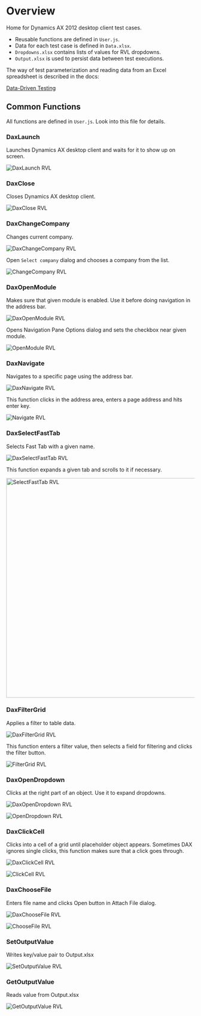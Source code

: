 # Overview

Home for Dynamics AX 2012 desktop client test cases.

- Reusable functions are defined in `User.js`.
- Data for each test case is defined in `Data.xlsx`.
- `Dropdowns.xlsx` contains lists of values for RVL dropdowns.
- `Output.xlsx` is used to persist data between test executions.

The way of test parameterization and reading data from an Excel spreadsheet is described in the docs:

[Data-Driven Testing](https://rapisedoc.inflectra.com/Guide/ddt/)

## Common Functions

All functions are defined in `User.js`. Look into this file for details.

### DaxLaunch

Launches Dynamics AX desktop client and waits for it to show up on screen.

![DaxLaunch RVL](Media/DaxLaunch.png)

### DaxClose

Closes Dynamics AX desktop client.

![DaxClose RVL](Media/DaxClose.png)

### DaxChangeCompany

Changes current company.

![DaxChangeCompany RVL](Media/DaxChangeCompany.png)

Open `Select company` dialog and chooses a company from the list.

![ChangeCompany RVL](Media/ChangeCompany.png)

### DaxOpenModule

Makes sure that given module is enabled. Use it before doing navigation in the address bar.

![DaxOpenModule RVL](Media/DaxOpenModule.png)

Opens Navigation Pane Options dialog and sets the checkbox near given module.

![OpenModule RVL](Media/OpenModule.png)

### DaxNavigate

Navigates to a specific page using the address bar.

![DaxNavigate RVL](Media/DaxNavigate.png)

This function clicks in the address area, enters a page address and hits enter key.

![Navigate RVL](Media/Navigate.png)

### DaxSelectFastTab

Selects Fast Tab with a given name.

![DaxSelectFastTab RVL](Media/DaxSelectFastTab.png)

This function expands a given tab and scrolls to it if necessary.

<img alt="SelectFastTab RVL" src="Media/SelectFastTab.png" width="586" />

### DaxFilterGrid

Applies a filter to table data.

![DaxFilterGrid RVL](Media/DaxFilterGrid.png)

This function enters a filter value, then selects a field for filtering and clicks the filter button.

![FilterGrid RVL](Media/FilterGrid.png)

### DaxOpenDropdown

Clicks at the right part of an object. Use it to expand dropdowns.

![DaxOpenDropdown RVL](Media/DaxOpenDropdown.png)

![OpenDropdown RVL](Media/OpenDropdown.png)

### DaxClickCell

Clicks into a cell of a grid until placeholder object appears. Sometimes DAX ignores single clicks, this function makes sure that a click goes through.

![DaxClickCell RVL](Media/DaxClickCell.png)

![ClickCell RVL](Media/ClickCell.png)

### DaxChooseFile

Enters file name and clicks Open button in Attach File dialog.

![DaxChooseFile RVL](Media/DaxChooseFile.png)

![ChooseFile RVL](Media/ChooseFile.png)

### SetOutputValue

Writes key/value pair to Output.xlsx

![SetOutputValue RVL](Media/SetOutputValue.png)

### GetOutputValue

Reads value from Output.xlsx

![GetOutputValue RVL](Media/GetOutputValue.png)

